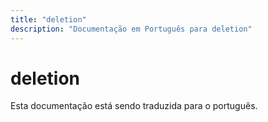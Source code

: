 ```yaml
---
title: "deletion"
description: "Documentação em Português para deletion"
---
```


# deletion

Esta documentação está sendo traduzida para o português.
